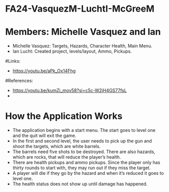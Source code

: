 # FA24-VasquezM-LuchtI-McGreeM
# Members: Michelle Vasquez and Ian 
* Michelle Vasquez: Targets, Hazards, Character Health, Main Menu.
* Ian Lucht: Created project, levels/layout, Ammo, Pickups.

#Links: 
* https://youtu.be/aPk_Ox14Fhg

#References: 
* https://youtu.be/kumZj_mov58?si=c5c-W2jH4GS77fsL
* 
# How the Application Works
* The application begins with a start menu. The start goes to level one and the quit will exit the game. 
* In the first and second level, the user needs to pick up the gun and shoot the targets, which are white barrels. 
* The barrels need five shots to be destroyed. There are also hazards, which are rocks, that will reduce the player’s health. 
* There are health pickups and ammo pickups. Since the player only has thirty rounds to start with, they may run out if they miss the target. 
* A player will die if they go by the hazard and when it’s reduced it goes to level one. 
* The health status does not show up until damage has happened. 
